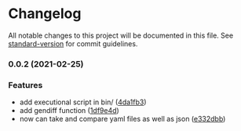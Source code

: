 # Changelog

All notable changes to this project will be documented in this file. See [standard-version](https://github.com/conventional-changelog/standard-version) for commit guidelines.

### 0.0.2 (2021-02-25)


### Features

* add executional script in bin/ ([4da1fb3](https://github.com/gr8arty/frontend-project-lvl2/commit/4da1fb316a292e92e06de5452f9f5835c387d127))
* add gendiff function ([1df9e4d](https://github.com/gr8arty/frontend-project-lvl2/commit/1df9e4d1f5db3377f8ea95ef595fc1832c7d094a))
* now can take and compare yaml files as well as json ([e332dbb](https://github.com/gr8arty/frontend-project-lvl2/commit/e332dbb0ea411ca864616e3f2a14bf3ae795028d))
